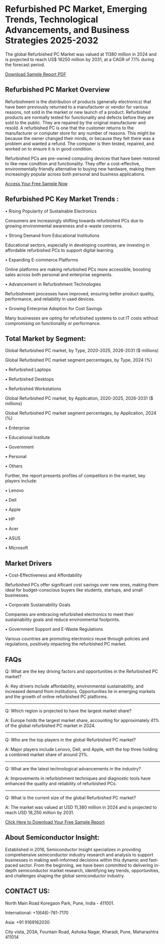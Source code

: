 <h1>Refurbished PC Market, Emerging Trends, Technological Advancements, and Business Strategies 2025-2032</h1>

The global Refurbished PC Market was valued at 11380 million in 2024 and is projected to reach US$ 18250 million by 2031, at a CAGR of 7.1% during the forecast period.

[Download Sample Report PDF](https://semiconductorinsight.com/download-sample-report/?product_id=90946)

<h2>Refurbished PC Market Overview</h2>

Refurbishment is the distribution of products (generally electronics) that have been previously returned to a manufacturer or vendor for various reasons, not sold in the market or new launch of a product. Refurbished products are normally tested for functionality and defects before they are sold to the public. They are repaired by the original manufacturer and resold. A refurbished PC is one that the customer returns to the manufacturer or computer store for any number of reasons. This might be because the owner changed their minds, or because they felt there was a problem and wanted a refund. The computer is then tested, repaired, and worked on to ensure it is in good condition.

Refurbished PCs are pre-owned computing devices that have been restored to like-new condition and functionality. They offer a cost-effective, environmentally friendly alternative to buying new hardware, making them increasingly popular across both personal and business applications.

[Access Your Free Sample Now](https://semiconductorinsight.com/report/refurbished-pc-market-emerging-trends-technological-advancements-and-business-strategies-2025-2032/)

<h2>Refurbished PC Key Market Trends  :</h2>

•	Rising Popularity of Sustainable Electronics

Consumers are increasingly shifting towards refurbished PCs due to growing environmental awareness and e-waste concerns.

•	Strong Demand from Educational Institutions

Educational sectors, especially in developing countries, are investing in affordable refurbished PCs to support digital learning.

•	Expanding E-commerce Platforms

Online platforms are making refurbished PCs more accessible, boosting sales across both personal and enterprise segments.

•	Advancement in Refurbishment Technologies

Refurbishment processes have improved, ensuring better product quality, performance, and reliability in used devices.

•	Growing Enterprise Adoption for Cost Savings

Many businesses are opting for refurbished systems to cut IT costs without compromising on functionality or performance.

<h2>Total Market by Segment:</h2>

Global Refurbished PC market, by Type, 2020-2025, 2026-2031 ($ millions)

Global Refurbished PC market segment percentages, by Type, 2024 (%)

•	Refurbished Laptops

•	Refurbished Desktops

•	Refurbished Workstations

Global Refurbished PC market, by Application, 2020-2025, 2026-2031 ($ millions)

Global Refurbished PC market segment percentages, by Application, 2024 (%)

•	Enterprise

•	Educational Institute

•	Government

•	Personal

•	Others

Further, the report presents profiles of competitors in the market, key players include:

•	Lenovo

•	Dell

•	Apple

•	HP

•	Acer

•	ASUS

•	Microsoft

<h2>Market Drivers</h2>

•	Cost-Effectiveness and Affordability

Refurbished PCs offer significant cost savings over new ones, making them ideal for budget-conscious buyers like students, startups, and small businesses.

•	Corporate Sustainability Goals

Companies are embracing refurbished electronics to meet their sustainability goals and reduce environmental footprints.

•	Government Support and E-Waste Regulations

Various countries are promoting electronics reuse through policies and regulations, positively impacting the refurbished PC market.

<h2>FAQs</h2>

Q: What are the key driving factors and opportunities in the Refurbished PC market?

A: Key drivers include affordability, environmental sustainability, and increased demand from institutions. Opportunities lie in emerging markets and the growth of online refurbished PC platforms.

________________________________________

Q: Which region is projected to have the largest market share?

A: Europe holds the largest market share, accounting for approximately 41% of the global refurbished PC market in 2024.

________________________________________

Q: Who are the top players in the global Refurbished PC market?

A: Major players include Lenovo, Dell, and Apple, with the top three holding a combined market share of around 21%.

________________________________________

Q: What are the latest technological advancements in the industry?

A: Improvements in refurbishment techniques and diagnostic tools have enhanced the quality and reliability of refurbished PCs.

________________________________________

Q: What is the current size of the global Refurbished PC market?

A: The market was valued at USD 11,380 million in 2024 and is projected to reach USD 18,250 million by 2031.

[Click Here to Download Your Free Sample Report ](https://semiconductorinsight.com/download-sample-report/?product_id=90946)

<h2>About Semiconductor Insight:</h2>

Established in 2016, Semiconductor Insight specializes in providing comprehensive semiconductor industry research and analysis to support businesses in making well-informed decisions within this dynamic and fast-paced sector. From the beginning, we have been committed to delivering in-depth semiconductor market research, identifying key trends, opportunities, and challenges shaping the global semiconductor industry.

<h2>CONTACT US:</h2>

North Main Road Koregaon Park, Pune, India - 411001.

International: +1(646)-781-7170

Asia: +91 9169162030

City vista, 203A, Fountain Road, Ashoka Nagar, Kharadi, Pune, Maharashtra 411014

